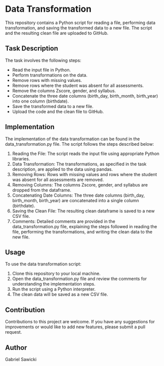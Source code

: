 # Data Transformation
This repository contains a Python script for reading a file, performing data transformation, and saving the transformed data to a new file. The script and the resulting clean file are uploaded to GitHub.

## Task Description
The task involves the following steps:

- Read the input file in Python.
- Perform transformations on the data.
- Remove rows with missing values.
- Remove rows where the student was absent for all assessments.
- Remove the columns Zscore, gender, and syllabus.
- Concatenate the three date columns (birth_day, birth_month, birth_year) into one column (birthdate).
- Save the transformed data to a new file.
- Upload the code and the clean file to GitHub.

## Implementation
The implementation of the data transformation can be found in the data_transformation.py file. The script follows the steps described below:

1. Reading the File: The script reads the input file using appropriate Python libraries.
2. Data Transformation: The transformations, as specified in the task description, are applied to the data using pandas.
3. Removing Rows: Rows with missing values and rows where the student was absent for all assessments are removed.
4. Removing Columns: The columns Zscore, gender, and syllabus are dropped from the dataframe.
5. Concatenating Date Columns: The three date columns (birth_day, birth_month, birth_year) are concatenated into a single column (birthdate).
6. Saving the Clean File: The resulting clean dataframe is saved to a new CSV file.
7. Comments: Detailed comments are provided in the data_transformation.py file, explaining the steps followed in reading the file, performing the transformations, and writing the clean data to the new file.

## Usage
To use the data transformation script:

1. Clone this repository to your local machine.
2. Open the data_transformation.py file and review the comments for understanding the implementation steps.
3. Run the script using a Python interpreter.
4. The clean data will be saved as a new CSV file.

## Contribution
Contributions to this project are welcome. If you have any suggestions for improvements or would like to add new features, please submit a pull request.

## Author
Gabriel Sawicki
